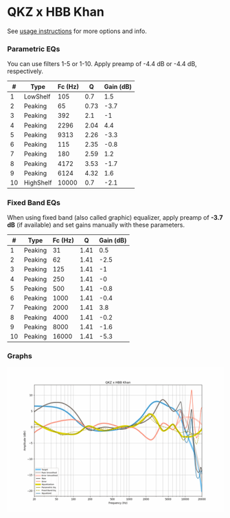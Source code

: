 # QKZ x HBB Khan
See [usage instructions](https://github.com/jaakkopasanen/AutoEq#usage) for more options and info.

### Parametric EQs
You can use filters 1-5 or 1-10. Apply preamp of -4.4 dB or -4.4 dB, respectively.

|   # | Type      |   Fc (Hz) |    Q |   Gain (dB) |
|-----|-----------|-----------|------|-------------|
|   1 | LowShelf  |       105 | 0.7  |         1.5 |
|   2 | Peaking   |        65 | 0.73 |        -3.7 |
|   3 | Peaking   |       392 | 2.1  |        -1   |
|   4 | Peaking   |      2296 | 2.04 |         4.4 |
|   5 | Peaking   |      9313 | 2.26 |        -3.3 |
|   6 | Peaking   |       115 | 2.35 |        -0.8 |
|   7 | Peaking   |       180 | 2.59 |         1.2 |
|   8 | Peaking   |      4172 | 3.53 |        -1.7 |
|   9 | Peaking   |      6124 | 4.32 |         1.6 |
|  10 | HighShelf |     10000 | 0.7  |        -2.1 |

### Fixed Band EQs
When using fixed band (also called graphic) equalizer, apply preamp of **-3.7 dB** (if available) and set gains manually with these parameters.

|   # | Type    |   Fc (Hz) |    Q |   Gain (dB) |
|-----|---------|-----------|------|-------------|
|   1 | Peaking |        31 | 1.41 |         0.5 |
|   2 | Peaking |        62 | 1.41 |        -2.5 |
|   3 | Peaking |       125 | 1.41 |        -1   |
|   4 | Peaking |       250 | 1.41 |        -0   |
|   5 | Peaking |       500 | 1.41 |        -0.8 |
|   6 | Peaking |      1000 | 1.41 |        -0.4 |
|   7 | Peaking |      2000 | 1.41 |         3.8 |
|   8 | Peaking |      4000 | 1.41 |        -0.2 |
|   9 | Peaking |      8000 | 1.41 |        -1.6 |
|  10 | Peaking |     16000 | 1.41 |        -5.3 |

### Graphs
![](./QKZ%20x%20HBB%20Khan.png)
